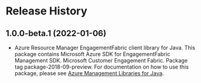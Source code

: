 # Release History

## 1.0.0-beta.1 (2022-01-06)

- Azure Resource Manager EngagementFabric client library for Java. This package contains Microsoft Azure SDK for EngagementFabric Management SDK. Microsoft Customer Engagement Fabric. Package tag package-2018-09-preview. For documentation on how to use this package, please see [Azure Management Libraries for Java](https://aka.ms/azsdk/java/mgmt).
